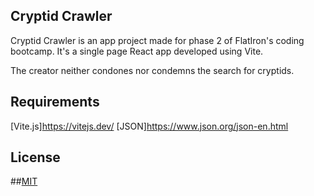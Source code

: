 ## Cryptid Crawler

Cryptid Crawler is an app project made for phase 2 of FlatIron's coding bootcamp. It's a single page React app developed using Vite. 

The creator neither condones nor condemns the search for cryptids. 

## Requirements

[Vite.js]https://vitejs.dev/
[JSON]https://www.json.org/json-en.html

## License 

##[MIT](https://choosealicense.com/licenses/mit/)